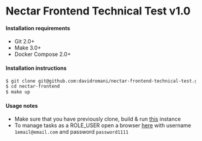 Nectar Frontend Technical Test v1.0
===================================

#### Installation requirements

 * Git 2.0+
 * Make 3.0+
 * Docker Compose 2.0+

#### Installation instructions

```bash
$ git clone git@github.com:davidromani/nectar-frontend-technical-test.git nectar-frontend
$ cd nectar-frontend
$ make up
```

#### Usage notes

 * Make sure that you have previously clone, build & run [this](https://github.com/davidromani/nectar-backend-technical-test) instance
 * To manage tasks as a ROLE_USER open a browser [here](https://localhost:8100/login) with username `1email@email.com` and password `password1111`
